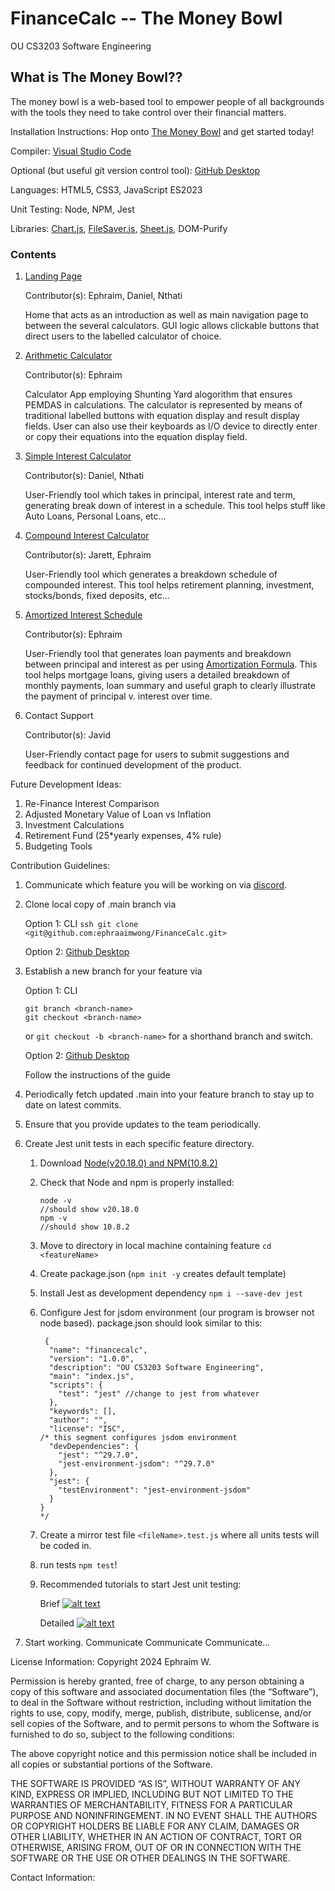 # FinanceCalc -- The Money Bowl

OU CS3203 Software Engineering

## What is The Money Bowl??

The money bowl is a web-based tool to empower people of all backgrounds with the tools they need to take control over their financial matters.

Installation Instructions: Hop onto [The Money Bowl](https://ephraaimwong.github.io/FinanceCalc/Landing%20Page/) and get started today!

Compiler: [Visual Studio Code](https://code.visualstudio.com/download)

Optional (but useful git version control tool): [GitHub Desktop](https://desktop.github.com/download/)

Languages: HTML5, CSS3, JavaScript ES2023

Unit Testing: Node, NPM, Jest

Libraries: [Chart.js](https://cdn.jsdelivr.net/npm/chart.js), [FileSaver.js](https://cdnjs.cloudflare.com/ajax/libs/FileSaver.js/2.0.5/FileSaver.min.js), [Sheet.js](https://cdnjs.cloudflare.com/ajax/libs/xlsx/0.17.1/xlsx.full.min.js), DOM-Purify

### Contents

1) [Landing Page](https://ephraaimwong.github.io/FinanceCalc/Landing%20Page/index.html)

   Contributor(s): Ephraim, Daniel, Nthati

   Home that acts as an introduction as well as main navigation page to between the several calculators. GUI logic allows clickable buttons that direct users to the labelled calculator of choice.
2) [Arithmetic Calculator](https://ephraaimwong.github.io/FinanceCalc/Basic%20Calc/basicCalc2.html)

   Contributor(s): Ephraim

   Calculator App employing Shunting Yard alogorithm that ensures PEMDAS in calculations. The calculator is represented by means of traditional labelled buttons with equation display and result display fields. User can also use their keyboards as I/O device to directly enter or copy their equations into the equation display field.
3) [Simple Interest Calculator](https://ephraaimwong.github.io/FinanceCalc/Simple%20Interest/simpleInterestCalc.html)

   Contributor(s): Daniel, Nthati

   User-Friendly tool which takes in principal, interest rate and term, generating break down of interest in a schedule.
   This tool helps stuff like Auto Loans, Personal Loans, etc...
4) [Compound Interest Calculator](https://ephraaimwong.github.io/FinanceCalc/CompoundInterest/compoundInCalc4.html) 

   Contributor(s): Jarett, Ephraim

   User-Friendly tool which generates a breakdown schedule of compounded interest.
   This tool helps retirement planning, investment, stocks/bonds, fixed deposits, etc...
5) [Amortized Interest Schedule](https://ephraaimwong.github.io/FinanceCalc/Amort%20Interest/amortizationSchedule.html)

   Contributor(s): Ephraim

   User-Friendly tool that generates loan payments and breakdown between principal and interest as per using [Amortization Formula](https://www.highradius.com/resources/Blog/amortization-schedule-formula/).
   This tool helps mortgage loans, giving users a detailed breakdown of monthly payments, loan summary and useful graph to clearly illustrate the payment of principal v. interest over time.
6) Contact Support

   Contributor(s): Javid

   User-Friendly contact page for users to submit suggestions and feedback for continued development of the product.

Future Development Ideas:

1) Re-Finance Interest Comparison
2) Adjusted Monetary Value of Loan vs Inflation
3) Investment Calculations
4) Retirement Fund (25*yearly expenses, 4% rule)
5) Budgeting Tools

Contribution Guidelines:

1. Communicate which feature you will be working on via [discord](https://discord.gg/2tQTmb4dsb).
2. Clone local copy of .main branch via

   Option 1: CLI `ssh git clone <git@github.com:ephraaimwong/FinanceCalc.git>`

   Option 2: [Github Desktop](https://docs.github.com/en/desktop/overview/getting-started-with-github-desktop)
3. Establish a new branch for your feature via

   Option 1: CLI

   ```
   git branch <branch-name>
   git checkout <branch-name>
   ```

   or `git checkout -b <branch-name>` for a shorthand branch and switch.

   Option 2: [Github Desktop](https://docs.github.com/en/desktop/overview/getting-started-with-github-desktop)

   Follow the instructions of the guide
4. Periodically fetch updated .main into your feature branch to stay up to date on latest commits.
5. Ensure that you provide updates to the team periodically.
6. Create Jest unit tests in each specific feature directory.

   1. Download [Node(v20.18.0) and NPM(10.8.2)](https://nodejs.org/en/download/prebuilt-installer)
   2. Check that Node and npm is properly installed:

      ```
      node -v
      //should show v20.18.0
      npm -v
      //should show 10.8.2
      ```
   3. Move to directory in local machine containing feature `cd <featureName>`
   4. Create package.json (`npm init -y` creates default template)
   5. Install Jest as development dependency `npm i --save-dev jest`
   6. Configure Jest for jsdom environment (our program is browser not node based). package.json should look similar to this:

      ```
       {
        "name": "financecalc",
        "version": "1.0.0",
        "description": "OU CS3203 Software Engineering",
        "main": "index.js",
        "scripts": {
          "test": "jest" //change to jest from whatever
        },
        "keywords": [],
        "author": "",
        "license": "ISC",
      /* this segment configures jsdom environment
        "devDependencies": {
          "jest": "^29.7.0",
          "jest-environment-jsdom": "^29.7.0"
        },
        "jest": {
          "testEnvironment": "jest-environment-jsdom"
        }
      }
      */
      ```
   7. Create a mirror test file `<fileName>.test.js` where all units tests will be coded in.
   8. run tests `npm test`!
   9. Recommended tutorials to start Jest unit testing:

      Brief
      [![alt text](https://img.youtube.com/vi/FgnxcUQ5vho/0.jpg)](https://www.youtube.com/watch?v=FgnxcUQ5vho)

      Detailed
      [![alt text](https://img.youtube.com/vi/zuKbR4Q428o/0.jpg)](https://www.youtube.com/watch?v=zuKbR4Q428o)
7. Start working.
   Communicate Communicate Communicate...

License Information:
Copyright 2024 Ephraim W.

Permission is hereby granted, free of charge, to any person obtaining a copy of this software and associated documentation files (the “Software”), to deal in the Software without restriction, including without limitation the rights to use, copy, modify, merge, publish, distribute, sublicense, and/or sell copies of the Software, and to permit persons to whom the Software is furnished to do so, subject to the following conditions:

The above copyright notice and this permission notice shall be included in all copies or substantial portions of the Software.

THE SOFTWARE IS PROVIDED “AS IS”, WITHOUT WARRANTY OF ANY KIND, EXPRESS OR IMPLIED, INCLUDING BUT NOT LIMITED TO THE WARRANTIES OF MERCHANTABILITY, FITNESS FOR A PARTICULAR PURPOSE AND NONINFRINGEMENT. IN NO EVENT SHALL THE AUTHORS OR COPYRIGHT HOLDERS BE LIABLE FOR ANY CLAIM, DAMAGES OR OTHER LIABILITY, WHETHER IN AN ACTION OF CONTRACT, TORT OR OTHERWISE, ARISING FROM, OUT OF OR IN CONNECTION WITH THE SOFTWARE OR THE USE OR OTHER DEALINGS IN THE SOFTWARE.

Contact Information:
